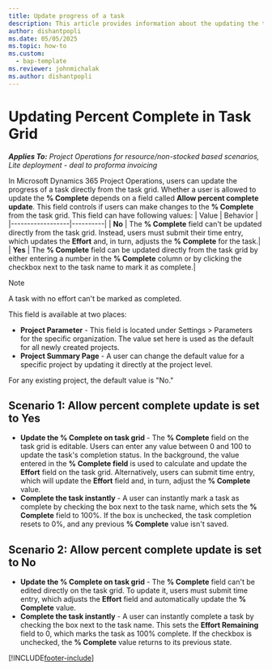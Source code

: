 ```yaml
---
title: Update progress of a task
description: This article provides information about the updating the the progress of a task directly on the task grid.
author: dishantpopli
ms.date: 05/05/2025
ms.topic: how-to
ms.custom: 
  - bap-template
ms.reviewer: johnmichalak
ms.author: dishantpopli
---
```


# Updating Percent Complete in Task Grid

_**Applies To:** Project Operations for resource/non-stocked based scenarios, Lite deployment - deal to proforma invoicing_

In Microsoft Dynamics 365 Project Operations, users can update the progress of a task directly from the task grid. Whether a user is allowed to update the **% Complete** depends on a field called **Allow percent complete update**. This field controls if users can make changes to the **% Complete** from the task grid. This field can have following values:
| Value            | Behavior |
|------------------|----------|
| **No**   | The **% Complete** field can't be updated directly from the task grid. Instead, users must submit their time entry, which updates the **Effort** and, in turn, adjusts the **% Complete** for the task.|
| **Yes** | The **% Complete** field can be updated directly from the task grid by either entering a number in the **% Complete** column or by clicking the checkbox next to the task name to mark it as complete.|


>[!NOTE]
> A task with no effort can't be marked as completed. 


This field is available at two places:
- **Project Parameter** - This field is located under Settings > Parameters for the specific organization. The value set here is used as the default for all newly created projects.
- **Project Summary Page** - A user can change the default value for a specific project by updating it directly at the project level.

For any existing project, the default value is "No."

## Scenario 1: Allow percent complete update is set to Yes
- **Update the % Complete on task grid** - The **% Complete** field on the task grid is editable. Users can enter any value between 0 and 100 to update the task's completion status. In the background, the value entered in the **% Complete field** is used to calculate and update the **Effort** field on the task grid. Alternatively, users can submit time entry, which will update the **Effort** field and, in turn, adjust the **% Complete** value.
- **Complete the task instantly** - A user can instantly mark a task as complete by checking the box next to the task name, which sets the **% Complete** field to 100%. If the box is unchecked, the task completion resets to 0%, and any previous **% Complete** value isn't saved.

## Scenario 2: Allow percent complete update is set to No
- **Update the % Complete on task grid** - The **% Complete** field can't be edited directly on the task grid. To update it, users must submit time entry, which adjusts the **Effort** field and automatically update the **% Complete** value.
- **Complete the task instantly** - A user can instantly complete a task by checking the box next to the task name. This sets the **Effort Remaining** field to 0, which marks the task as 100% complete. If the checkbox is unchecked, the **% Complete** value returns to its previous state.


[!INCLUDE[footer-include](../includes/footer-banner.md)]
